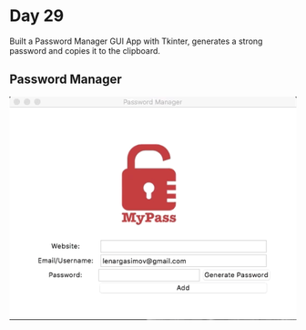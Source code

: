 # Day 29

Built a Password Manager GUI App with Tkinter, generates a strong password and copies it to the clipboard.

## Password Manager

![password manager](password_manager.gif)
